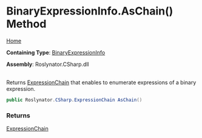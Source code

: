 # BinaryExpressionInfo\.AsChain\(\) Method

[Home](../../../../../README.md)

**Containing Type**: [BinaryExpressionInfo](../README.md)

**Assembly**: Roslynator\.CSharp\.dll

\
Returns [ExpressionChain](../../../ExpressionChain/README.md) that enables to enumerate expressions of a binary expression\.

```csharp
public Roslynator.CSharp.ExpressionChain AsChain()
```

### Returns

[ExpressionChain](../../../ExpressionChain/README.md)

